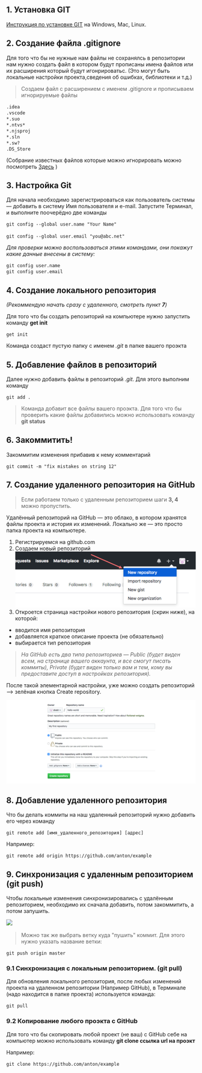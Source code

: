 ## 1. Установка GIT

[Инструкция по установке GIT](https://git-scm.com/download/)
на Windows, Mac, Linux.

## 2. Создание файла .gitignore

Для того что бы не нужные нам файлы не сохранялсь в репозитории нам нужно создать файл в котором будут прописаны имена файлов или их расширения который будут игонрироватьс. (Это могут быть локальные настройки проекта,сведения об ошибках, библиотеки и т.д.)

> Создаем файл с расширением с именем .gitignore и прописываем игнорируемые файлы 
````
.idea
.vscode
*.suo
*.ntvs*
*.njsproj
*.sln
*.sw?
.DS_Store
````
(Собрание известных файлов которые можно игнорировать можно посмотреть [Здесь](https://github.com/github/gitignore) )


## 3. Настройка Git

Для начала необходимо зарегистрироваться как пользователь системы — добавить в систему Имя пользователя и e-mail. Запустите Терминал, и выполните поочерёдно две команды
````
git config --global user.name "Your Name" 

git config --global user.email "you@abc.net"
````
*Для проверки можно воспользоваться этими командами, они покажут какие данные внесены в систему:*
````
git config user.name
git config user.email
````
## 4. Создание локального репозитория

*(Рекоммендую начать сразу с удаленного, смотреть пункт **7**)*

Для того что бы создать репозиторий на компьютере нужно запустить команду **get init**

````
get init
````
Команда создаст пустую папку с именем *.git* в папке вашего проэкта

##  5. Добавление файлов в репозиторий

Далее нужно добавить файлы в репозиторий *.git*. Для этого выполним команду 

````
git add .
````
> Команда добавит все файлы вашего проэкта. Для того что бы проверить какие файлы добавились можно использовать команду **git status**

## 6. Закоммитить!

Закоммитим изменения прибавив к нему комментарий 

````
git commit -m "fix mistakes on string 12"
````

## 7. Создание удаленного репозитория на GitHub

> Если работаем только с удаленным репозиторием шаги **3, 4** можно пропустить.

Удалённый репозиторий на GitHub — это облако, в котором хранятся файлы проекта и история их изменений. Локально же — это просто папка проекта на компьютере.

1. Регистрируемся на github.com
2. Создаем новый репозиторий
![](assets/1_HpP_d_5eA-1u6ZKw6LZUkw.png)
3. Откроется страница настройки нового репозитория (скрин ниже), на которой:
- вводится имя репозитория
- добавляется краткое описание проекта (не обязательно)
- выбирается тип репозитория
>*На GitHub есть два типа репозиториев — Public (будет виден всем, на странице вашего аккаунта, и все смогут писать коммиты), Private (будет виден только вам и тем, кому вы предоставите доступ в настройках репозитория).*

После такой элементарной настройки, уже можно создать репозиторий ⟶ зелёная кнопка Create repository.

![](assets/1_CmA2TLjEve-t69WZr7lYwg.png)

## 8. Добавление удаленного репозитория

Что бы делать коммиты на наш удаленный репозиторий нужно добавить его через команду 
```
git remote add [имя_удаленного_репозитория] [адрес]
````
Например:

````
git remote add origin https://github.com/anton/example
````

## 9. Синхронизация с удаленным репозиторием (git push)

Чтобы локальные изменения синхронизировались с удалённым репозиторием, необходимо их сначала добавить, потом закоммитить, а потом запушить.


![](assets/1_VRuytNn4kClyck66kQQOGA.jpeg)

> Можно так же выбрать ветку куда "пушить" коммит. Для этого нужно указать название ветки: 
````
git push origin master
`````

### 9.1 Синхронизация с локальным репозиторием. (git pull)

Для обновления локального репозитория, после любых изменений проекта на удаленном репозитории (Например GitHub), в Терминале (надо находится в папке проекта) используется команда:

````
git pull
````
### 9.2 Копирование любого проэкта с GitHub

Для того что бы скопировать любой проект (не ваш) с GitHub себе на компьютер можно использовать команду **git clone ссылка url на проэкт**

Например:
````
git clone https://github.com/anton/example
````















